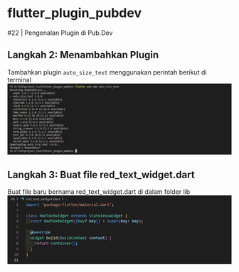 # flutter_plugin_pubdev

#22 | Pengenalan Plugin di Pub.Dev

## Langkah 2: Menambahkan Plugin

Tambahkan plugin `auto_size_text` menggunakan perintah berikut di terminal
![langkah 2](images/2.jpg)

## Langkah 3: Buat file red_text_widget.dart

Buat file baru bernama red_text_widget.dart di dalam folder lib<br>
<img src="images/3.jpg" width="800">
